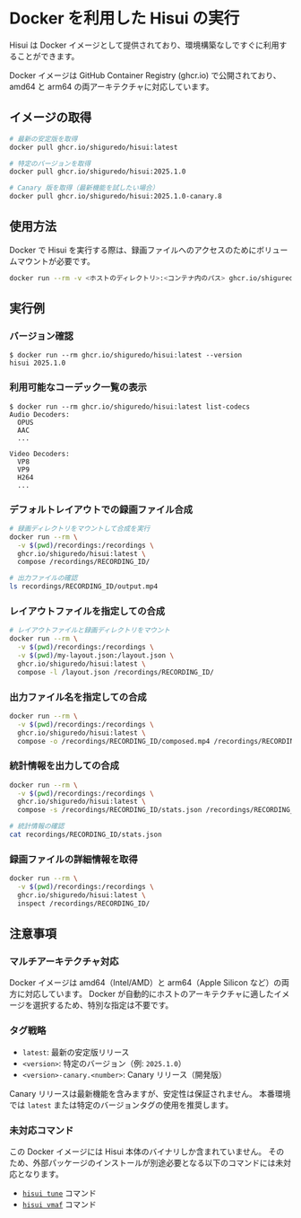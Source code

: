 # Docker を利用した Hisui の実行

Hisui は Docker イメージとして提供されており、環境構築なしですぐに利用することができます。

Docker イメージは GitHub Container Registry (ghcr.io) で公開されており、amd64 と arm64 の両アーキテクチャに対応しています。

## イメージの取得

```bash
# 最新の安定版を取得
docker pull ghcr.io/shiguredo/hisui:latest

# 特定のバージョンを取得
docker pull ghcr.io/shiguredo/hisui:2025.1.0

# Canary 版を取得（最新機能を試したい場合）
docker pull ghcr.io/shiguredo/hisui:2025.1.0-canary.8
```

## 使用方法

Docker で Hisui を実行する際は、録画ファイルへのアクセスのためにボリュームマウントが必要です。

```bash
docker run --rm -v <ホストのディレクトリ>:<コンテナ内のパス> ghcr.io/shiguredo/hisui:latest <コマンド> <引数>
```

## 実行例

### バージョン確認

```console
$ docker run --rm ghcr.io/shiguredo/hisui:latest --version
hisui 2025.1.0
```

### 利用可能なコーデック一覧の表示

```console
$ docker run --rm ghcr.io/shiguredo/hisui:latest list-codecs
Audio Decoders:
  OPUS
  AAC
  ...

Video Decoders:
  VP8
  VP9
  H264
  ...
```

### デフォルトレイアウトでの録画ファイル合成

```bash
# 録画ディレクトリをマウントして合成を実行
docker run --rm \
  -v $(pwd)/recordings:/recordings \
  ghcr.io/shiguredo/hisui:latest \
  compose /recordings/RECORDING_ID/

# 出力ファイルの確認
ls recordings/RECORDING_ID/output.mp4
```

### レイアウトファイルを指定しての合成

```bash
# レイアウトファイルと録画ディレクトリをマウント
docker run --rm \
  -v $(pwd)/recordings:/recordings \
  -v $(pwd)/my-layout.json:/layout.json \
  ghcr.io/shiguredo/hisui:latest \
  compose -l /layout.json /recordings/RECORDING_ID/
```

### 出力ファイル名を指定しての合成

```bash
docker run --rm \
  -v $(pwd)/recordings:/recordings \
  ghcr.io/shiguredo/hisui:latest \
  compose -o /recordings/RECORDING_ID/composed.mp4 /recordings/RECORDING_ID/
```

### 統計情報を出力しての合成

```bash
docker run --rm \
  -v $(pwd)/recordings:/recordings \
  ghcr.io/shiguredo/hisui:latest \
  compose -s /recordings/RECORDING_ID/stats.json /recordings/RECORDING_ID/

# 統計情報の確認
cat recordings/RECORDING_ID/stats.json
```

### 録画ファイルの詳細情報を取得

```bash
docker run --rm \
  -v $(pwd)/recordings:/recordings \
  ghcr.io/shiguredo/hisui:latest \
  inspect /recordings/RECORDING_ID/
```

## 注意事項

### マルチアーキテクチャ対応

Docker イメージは amd64（Intel/AMD）と arm64（Apple Silicon など）の両方に対応しています。
Docker が自動的にホストのアーキテクチャに適したイメージを選択するため、特別な指定は不要です。

### タグ戦略

- `latest`: 最新の安定版リリース
- `<version>`: 特定のバージョン（例: `2025.1.0`）
- `<version>-canary.<number>`: Canary リリース（開発版）

Canary リリースは最新機能を含みますが、安定性は保証されません。
本番環境では `latest` または特定のバージョンタグの使用を推奨します。

### 未対応コマンド

この Docker イメージには Hisui 本体のバイナリしか含まれていません。
そのため、外部パッケージのインストールが別途必要となる以下のコマンドには未対応となります。
- [`hisui tune`](./command_tune.md) コマンド
- [`hisui vmaf`](./command_vmaf.md) コマンド
